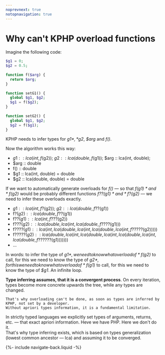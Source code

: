 ```yaml
---
noprevnext: true
notopnavigation: true
---
```


# Why can't KPHP overload functions

Imagine the following code:
```php
$g1 = 0;
$g2 = 0.5;
 
function f($arg) {
  return $arg;
}
 
function setG1() {
  global $g1, $g2;
  $g1 = f($g2);
}
 
function setG2() {
  global $g1, $g2;
  $g2 = f($g1);
}
```

KPHP needs to infer types for *$g1*, *$g2*, *$arg* and *f()*.

Now the algorithm works this way:
* $g1 :: lca(int, f($g2)); $g2 :: lca(double, f($g1)); $arg :: lca(int, double); 
* $arg :: double
* f() :: double
* $g1 :: lca(int, double) = double
* $g2 :: lca(double, double) = double

If we want to automatically generate overloads for *f()* — so that *f($g1)* and *f($g2)* would be probably different functions *f??($g1)* and *f?($g2)* — we need to infer these overloads exactly.
* $g1 :: lca(int, f?($g2)); $g2 :: lca(double, f??($g1))
* f?($g2) :: lca(double, f??($g1))
* f??($g1) :: lca(int, f???($g2))
* f???($g2) :: lca(double, lca(int, lca(double, f????($g1)))
* f????($g1) :: lca(int, lca(double, lca(int, lca(double, lca(int, f?????($g2)))))
* f?????($g2) :: lca(double, lca(int, lca(double, lca(int, lca(double, lca(int, lca(double, f??????($g1)))))))
* …

In words: to infer the type of *$g1*, we need to know what overload of *f($g2)* to call, for this we need to know the type of *$g2*, for this we need to know what overload of *f($g1)* to call, for this we need to know the type of *$g1*. An infinite loop.

**Type inferring assumes, that it is a convergent process**. On every iteration, types become more concrete upwards the tree, while any types are changed.

```note
That's why overloading can't be done, as soon as types are inferred by KPHP, not set by a developer.  
Without apriori types information, it is a fundamental limitation.
```

In strictly typed languages we explicitly set types of arguments, returns, etc. — that exact apriori information. 
Heve we have PHP. Here we don't do it.  
That's why type inferring exists, which is based on types generalization (lowest common ancestor — lca) and assuming it to be converged.

<div>{%- include navigate-back.liquid -%}</div>
